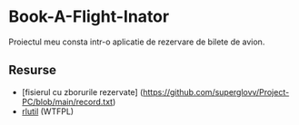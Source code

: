 # Book-A-Flight-Inator

Proiectul meu consta intr-o aplicatie de rezervare de bilete de avion.

## Resurse

- [fisierul cu zborurile rezervate] (https://github.com/superglovv/Project-PC/blob/main/record.txt)
- [rlutil](https://github.com/tapio/rlutil/tree/821fdca0191b314ee07b0fad2abe4ea973e45575) (WTFPL)

